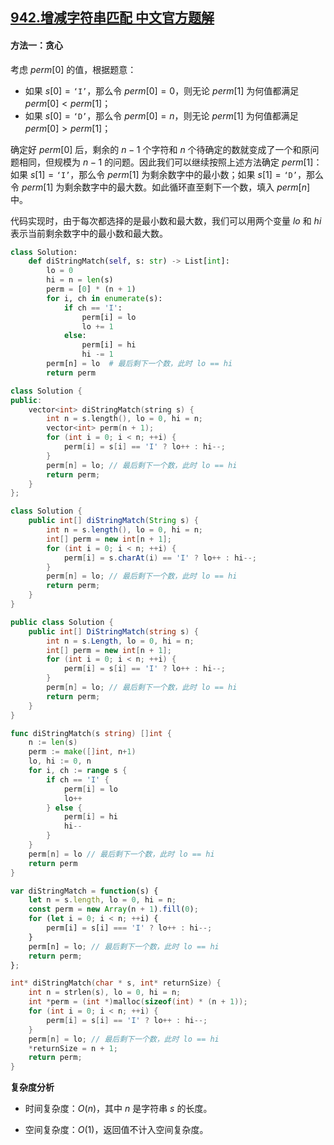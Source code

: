 ## [942.增减字符串匹配 中文官方题解](https://leetcode.cn/problems/di-string-match/solutions/100000/zeng-jian-zi-fu-chuan-pi-pei-by-leetcode-jzm2)
#### 方法一：贪心

考虑 $\textit{perm}[0]$ 的值，根据题意：

- 如果 $s[0]=\texttt{`I'}$，那么令 $\textit{perm}[0]=0$，则无论 $\textit{perm}[1]$ 为何值都满足 $\textit{perm}[0] < \textit{perm}[1]$；
- 如果 $s[0]=\texttt{`D'}$，那么令 $\textit{perm}[0]=n$，则无论 $\textit{perm}[1]$ 为何值都满足 $\textit{perm}[0] > \textit{perm}[1]$；

确定好 $\textit{perm}[0]$ 后，剩余的 $n-1$ 个字符和 $n$ 个待确定的数就变成了一个和原问题相同，但规模为 $n-1$ 的问题。因此我们可以继续按照上述方法确定 $\textit{perm}[1]$：如果 $s[1]=\texttt{`I'}$，那么令 $\textit{perm}[1]$ 为剩余数字中的最小数；如果 $s[1]=\texttt{`D'}$，那么令 $\textit{perm}[1]$ 为剩余数字中的最大数。如此循环直至剩下一个数，填入 $\textit{perm}[n]$ 中。

代码实现时，由于每次都选择的是最小数和最大数，我们可以用两个变量 $\textit{lo}$ 和 $\textit{hi}$ 表示当前剩余数字中的最小数和最大数。

```Python [sol1-Python3]
class Solution:
    def diStringMatch(self, s: str) -> List[int]:
        lo = 0
        hi = n = len(s)
        perm = [0] * (n + 1)
        for i, ch in enumerate(s):
            if ch == 'I':
                perm[i] = lo
                lo += 1
            else:
                perm[i] = hi
                hi -= 1
        perm[n] = lo  # 最后剩下一个数，此时 lo == hi
        return perm
```

```C++ [sol1-C++]
class Solution {
public:
    vector<int> diStringMatch(string s) {
        int n = s.length(), lo = 0, hi = n;
        vector<int> perm(n + 1);
        for (int i = 0; i < n; ++i) {
            perm[i] = s[i] == 'I' ? lo++ : hi--;
        }
        perm[n] = lo; // 最后剩下一个数，此时 lo == hi
        return perm;
    }
};
```

```Java [sol1-Java]
class Solution {
    public int[] diStringMatch(String s) {
        int n = s.length(), lo = 0, hi = n;
        int[] perm = new int[n + 1];
        for (int i = 0; i < n; ++i) {
            perm[i] = s.charAt(i) == 'I' ? lo++ : hi--;
        }
        perm[n] = lo; // 最后剩下一个数，此时 lo == hi
        return perm;
    }
}
```

```C# [sol1-C#]
public class Solution {
    public int[] DiStringMatch(string s) {
        int n = s.Length, lo = 0, hi = n;
        int[] perm = new int[n + 1];
        for (int i = 0; i < n; ++i) {
            perm[i] = s[i] == 'I' ? lo++ : hi--;
        }
        perm[n] = lo; // 最后剩下一个数，此时 lo == hi
        return perm;
    }
}
```

```go [sol1-Golang]
func diStringMatch(s string) []int {
    n := len(s)
    perm := make([]int, n+1)
    lo, hi := 0, n
    for i, ch := range s {
        if ch == 'I' {
            perm[i] = lo
            lo++
        } else {
            perm[i] = hi
            hi--
        }
    }
    perm[n] = lo // 最后剩下一个数，此时 lo == hi
    return perm
}
```

```JavaScript [sol1-JavaScript]
var diStringMatch = function(s) {
    let n = s.length, lo = 0, hi = n;
    const perm = new Array(n + 1).fill(0);
    for (let i = 0; i < n; ++i) {
        perm[i] = s[i] === 'I' ? lo++ : hi--;
    }
    perm[n] = lo; // 最后剩下一个数，此时 lo == hi
    return perm;
};
```

```C [sol1-C]
int* diStringMatch(char * s, int* returnSize) {
    int n = strlen(s), lo = 0, hi = n;
    int *perm = (int *)malloc(sizeof(int) * (n + 1));
    for (int i = 0; i < n; ++i) {
        perm[i] = s[i] == 'I' ? lo++ : hi--;
    }
    perm[n] = lo; // 最后剩下一个数，此时 lo == hi
    *returnSize = n + 1;
    return perm;
}
```

**复杂度分析**

- 时间复杂度：$O(n)$，其中 $n$ 是字符串 $s$ 的长度。

- 空间复杂度：$O(1)$，返回值不计入空间复杂度。